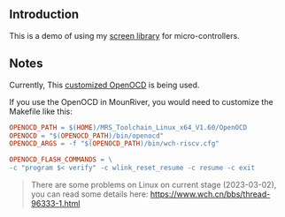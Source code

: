 ## Introduction

This is a demo of using my [screen library](https://github.com/wallacegibbon/screen-library-mcu) for micro-controllers.

## Notes

Currently, This [customized OpenOCD](https://github.com/karlp/openocd-hacks) is being used.

If you use the OpenOCD in MounRiver, you would need to customize the Makefile like this:

```makefile
OPENOCD_PATH = $(HOME)/MRS_Toolchain_Linux_x64_V1.60/OpenOCD
OPENOCD = "$(OPENOCD_PATH)/bin/openocd"
OPENOCD_ARGS = -f "$(OPENOCD_PATH)/bin/wch-riscv.cfg"

OPENOCD_FLASH_COMMANDS = \
-c "program $< verify" -c wlink_reset_resume -c resume -c exit
```

> There are some problems on Linux on current stage (2023-03-02),
> you can read some details here: <https://www.wch.cn/bbs/thread-96333-1.html>

